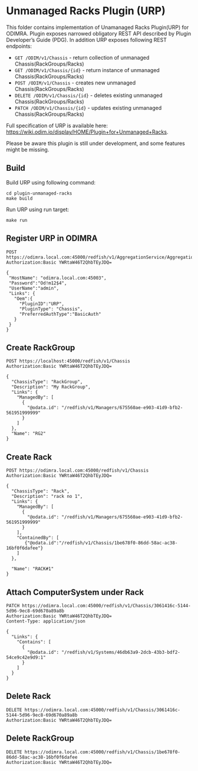 # Unmanaged Racks Plugin (URP) 

This folder contains implementation of Unamanaged Racks Plugin(URP) for ODIMRA. 
Plugin exposes narrowed obligatory REST API described by Plugin Developer’s Guide (PDG).
In addition URP exposes following REST endpoints:

* `GET /ODIM/v1/Chassis` - return collection of unmanaged Chassis(RackGroups/Racks)
* `GET /ODIM/v1/Chassis/{id}` - return instance of unmanaged Chassis(RackGroups/Racks)
* `POST /ODIM/v1/Chassis` - creates new unmanaged Chassis(RackGroups/Racks) 
* `DELETE /ODIM/v1/Chassis/{id}` - deletes existing unmanaged Chassis(RackGroups/Racks)
* `PATCH /ODIM/v1/Chassis/{id}` - updates existing unmanaged Chassis(RackGroups/Racks)

Full specification of URP is available here: https://wiki.odim.io/display/HOME/Plugin+for+Unmanaged+Racks.

Please be aware this plugin is still under development, and some features might be missing.

## Build 

Build URP using following command:
```
cd plugin-unmanaged-racks
make build
``` 

Run URP using run target:
```
make run
```

## Register URP in ODIMRA
```
POST https://odimra.local.com:45000/redfish/v1/AggregationService/AggregationSources
Authorization:Basic YWRtaW46T2QhbTEyJDQ=

{
 "HostName": "odimra.local.com:45003",
 "Password":"Od!m12$4",
 "UserName":"admin",
 "Links": {
   "Oem":{
     "PluginID":"URP",
     "PluginType": "Chassis",
     "PreferredAuthType":"BasicAuth"
   }
 }
}
```
## Create RackGroup
```
POST https://localhost:45000/redfish/v1/Chassis
Authorization:Basic YWRtaW46T2QhbTEyJDQ=

{
  "ChassisType": "RackGroup",
  "Description": "My RackGroup",
  "Links": {
    "ManagedBy": [
      {
        "@odata.id": "/redfish/v1/Managers/675560ae-e903-41d9-bfb2-561951999999"
      }
    ]
  },
  "Name": "RG2"
}
```
## Create Rack
```
POST https://odimra.local.com:45000/redfish/v1/Chassis
Authorization:Basic YWRtaW46T2QhbTEyJDQ=

{
  "ChassisType": "Rack",
  "Description": "rack no 1",
  "Links": {
    "ManagedBy": [
      {
        "@odata.id": "/redfish/v1/Managers/675560ae-e903-41d9-bfb2-561951999999"
      }
    ],
    "ContainedBy": [
       {"@odata.id":"/redfish/v1/Chassis/1be678f0-86dd-58ac-ac38-16bf0f6dafee"}
    ]
  },

  "Name": "RACK#1"
}
```
## Attach ComputerSystem under Rack
```
PATCH https://odimra.local.com:45000/redfish/v1/Chassis/3061416c-5144-5d96-9ec8-69d670a89a8b
Authorization:Basic YWRtaW46T2QhbTEyJDQ=
Content-Type: application/json

{
  "Links": {
    "Contains": [
      {
        "@odata.id": "/redfish/v1/Systems/46db63a9-2dcb-43b3-bdf2-54ce9c42e9d9:1"
      }
    ]
  }
}
```
## Delete Rack
```
DELETE https://odimra.local.com:45000/redfish/v1/Chassis/3061416c-5144-5d96-9ec8-69d670a89a8b
Authorization:Basic YWRtaW46T2QhbTEyJDQ=
```
## Delete RackGroup
```
DELETE https://odimra.local.com:45000/redfish/v1/Chassis/1be678f0-86dd-58ac-ac38-16bf0f6dafee
Authorization:Basic YWRtaW46T2QhbTEyJDQ=
```

